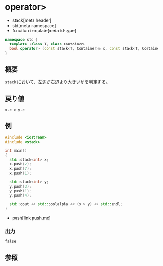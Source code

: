 # operator>
* stack[meta header]
* std[meta namespace]
* function template[meta id-type]

```cpp
namespace std {
  template <class T, class Container>
  bool operator> (const stack<T, Container>& x, const stack<T, Container>& y);
}
```

## 概要
`stack` において、左辺が右辺より大きいかを判定する。


## 戻り値
`x.c > y.c`


## 例
```cpp example
#include <iostream>
#include <stack>

int main()
{
  std::stack<int> x;
  x.push(2);
  x.push(7);
  x.push(1);

  std::stack<int> y;
  y.push(3);
  y.push(1);
  y.push(4);

  std::cout << std::boolalpha << (x > y) << std::endl;
}
```
* push[link push.md]

### 出力
```
false
```

## 参照

